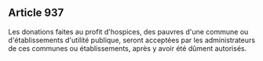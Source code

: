 Article 937
----
Les donations faites au profit d'hospices, des pauvres d'une commune ou
d'établissements d'utilité publique, seront acceptées par les administrateurs de
ces communes ou établissements, après y avoir été dûment autorisés.
